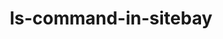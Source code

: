---
slug: ls-command-in-sitebay
description: ''
keywords: ["linux", "custom kernel", "grub legacy"]
tags: ["linux"]
license: '[CC BY-ND 4.0](https://creativecommons.org/licenses/by-nd/4.0)'
modified: 2024-04-04
modified_by:
  name: SiteBay
published: 2024-03-04
title: 'ls-command-in-sitebay'
authors: ["SiteBay"]
contributors: ["SiteBay"]
---